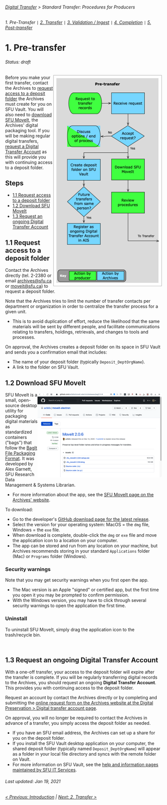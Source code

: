 ###### [Digital Transfer](../../README.md) > Standard Transfer: Procedures for Producers
###### 1. Pre-Transfer `|` [2. Transfer](02-transfer.md) `|` [3. Validation / Ingest](03-validation-ingest.md) `|` [4. Completion](04-completion.md) `|` [5. Post-transfer](05-post-transfer.md)

# 1. Pre-transfer
###### Status: draft
<img align="right" width="350" src="../../screenshots/01-pre-transfer.png">

Before you make your first transfer, contact the Archives to [request access to a deposit folder](#11-request-access-to-a-deposit-folder) the Archives must create for you on SFU Vault. You will also need to [download SFU MoveIt](#12-download-sfu-moveit), the Archives' digital packaging tool. If you will be making regular digital transfers, [request a Digital Transfer Account](#13-request-an-onging-digital-transfer-account) as this will provide you with continuing access to a deposit folder.

## Steps
- [1.1 Request access to a deposit folder](#11-request-access-to-a-deposit-folder)
- [1.2 Download SFU MoveIt](#12-download-sfu-moveit)
- [1.3 Request an ongoing Digital Transfer Account](#13-request-an-ongoing-digital-transfer-account)

## 1.1 Request access to a deposit folder
Contact the Archives directly (tel. 2-2380 or email archives@sfu.ca or moveit@sfu.ca) to request a deposit folder.

Note that the Archives tries to limit the number of transfer contacts per department or organization in order to centralize the transfer process for a given unit.
- This is to avoid duplication of effort, reduce the likelihood that the same materials will be sent by different people, and facilitate communications relating to transfers, holdings, retrievals, and changes to tools and processes.

On approval, the Archives creates a deposit folder on its space in SFU Vault and sends you a confirmation email that includes:
- The name of your deposit folder (typically `Deposit_DeptOrgName`).
- A link to the folder on SFU Vault.

## 1.2 Download SFU MoveIt
<img align="right" width="400" src="../../screenshots/01-download-moveit.png">

SFU MoveIt is a small, open-source desktop utility for packaging digital materials as standardized containers ("bags") that follow the [BagIt File Packaging Format](https://tools.ietf.org/html/rfc8493). It was developed by Alex Garnett, SFU Research Data Management & Systems Librarian.
- For more information about the app, see the [SFU MoveIt page on the Archives' website](https://www.sfu.ca/archives/digital-preservation/sfu-moveit.html).

To download:
- Go to the developer's [GitHub download page for the latest release](https://github.com/axfelix/moveit-electron/releases/tag/2.0.6).
- Select the version for your operating system: MacOS = the `dmg` file, Windows = the `exe` file.
- When download is complete, double-click the `dmg` or `exe` file and move the application icon to a location on your computer.
- The app can be stored and run from any location on your machine, but Archives recommends storing in your standard `Applications` folder (Mac) or `Programs` folder (Windows).

### Security warnings
Note that you may get security warnings when you first open the app.
- The Mac version is an Apple "signed" or certified app, but the first time you open it you may be prompted to confirm permission.
- With the Windows version, you may have to click through several security warnings to open the application the first time.

### Uninstall
To uninstall SFU MoveIt, simply drag the application icon to the trash/recycle bin.

<br clear="all"/>

## 1.3 Request an ongoing Digital Transfer Account
With a one-off transfer, your access to the deposit folder will expire after the transfer is complete. If you will be regularly transferring digital records to the Archives, you should request an ongoing **Digital Transfer Account**. This provides you with continuing access to the deposit folder.

Request an account by contact the Archives directly or by completing and submitting the [online request form on the Archives website at the Digital Preservation > Digital transfer account page](https://www.sfu.ca/archives/digital-preservation/digital-transfer-account.html).

On approval, you will no longer be required to contact the Archives in advance of a transfer, you simply access the deposit folder as needed.
- If you have an SFU email address, the Archives can set up a share for you on the deposit folder.
- If you install the SFU Vault desktop application on your computer, the shared deposit folder (typically named `Deposit_DeptOrgName`) will appear as a folder in your local file directory and syncs with the remote folder on Vault.
- For more information on SFU Vault, see the [help and information pages maintained by SFU IT Services](https://www.sfu.ca/itservices/collaboration/sfu-vault.html).

###### Last updated: Jan 19, 2021
###### [< Previous: Introduction](00-introduction.md) | [Next: 2. Transfer >](02-transfer.md)
